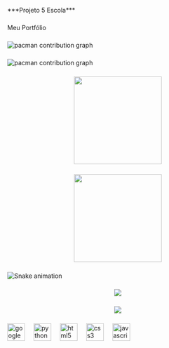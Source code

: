 
<p align="left">***Projeto 5 Escola***</p>

###

<p align="left">Meu Portfólio</p>

###

<picture>
  <source media="(prefers-color-scheme: dark)" srcset="https://raw.githubusercontent.com/Enzzo019/Enzzo019/output/pacman-contribution-graph-dark.svg">
  <source media="(prefers-color-scheme: light)" srcset="https://raw.githubusercontent.com/Enzzo019/Enzzo019/output/pacman-contribution-graph.svg">
  <img alt="pacman contribution graph" src="https://raw.githubusercontent.com/Enzzo019/Enzzo019/output/pacman-contribution-graph.svg">
</picture>

###

<picture>
  <source media="(prefers-color-scheme: dark)" srcset="https://raw.githubusercontent.com/Enzzo019/Enzzo019/output/pacman-contribution-graph-dark.svg">
  <source media="(prefers-color-scheme: light)" srcset="https://raw.githubusercontent.com/Enzzo019/Enzzo019/output/pacman-contribution-graph.svg">
  <img alt="pacman contribution graph" src="https://raw.githubusercontent.com/Enzzo019/Enzzo019/output/pacman-contribution-graph.svg">
</picture>

###

<div align="center">
  <img height="200" src="https://i.gifer.com/4Cb2.gif"  />
</div>

###

<div align="center">
  <img height="200" src=""  />
</div>

###

<img src="https://raw.githubusercontent.com/Enzzo019/Enzzo019/output/snake.svg" alt="Snake animation" />

###

<div align="center">
  <img src="https://profile-counter.glitch.me/Enzzo019/count.svg?"  />
</div>

###

<div align="center">
  <img src="https://profile-counter.glitch.me/Enzzo019/count.svg?"  />
</div>

###

<div align="left">
  <img src="https://cdn.jsdelivr.net/gh/devicons/devicon/icons/google/google-original.svg" height="40" alt="google logo"  />
  <img width="12" />
  <img src="https://cdn.jsdelivr.net/gh/devicons/devicon/icons/python/python-original.svg" height="40" alt="python logo"  />
  <img width="12" />
  <img src="https://cdn.jsdelivr.net/gh/devicons/devicon/icons/html5/html5-original.svg" height="40" alt="html5 logo"  />
  <img width="12" />
  <img src="https://cdn.jsdelivr.net/gh/devicons/devicon/icons/css3/css3-original.svg" height="40" alt="css3 logo"  />
  <img width="12" />
  <img src="https://cdn.jsdelivr.net/gh/devicons/devicon/icons/javascript/javascript-original.svg" height="40" alt="javascript logo"  />
</div>

###
